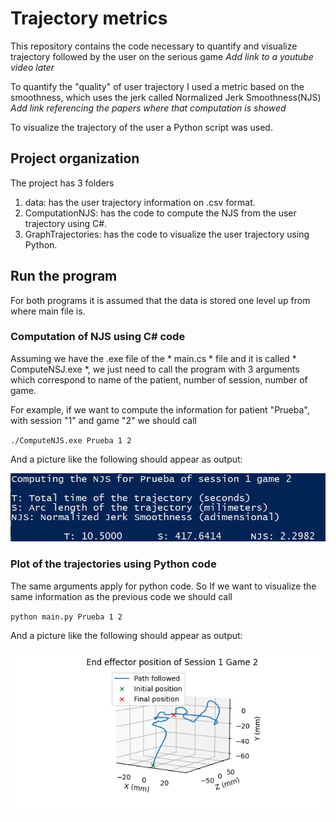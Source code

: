 # Trajectory metrics


This repository contains the code necessary to quantify and visualize
trajectory followed by the user on the serious game *Add link to a youtube video later*

To quantify the "quality" of user trajectory I used a metric based on
the smoothness, which uses the jerk called Normalized Jerk Smoothness(NJS) 
*Add link referencing the papers where that computation is showed*

To visualize the trajectory of the user a Python script was used.

## Project organization

The project has 3 folders

1. data: has the user trajectory information on .csv format. 
2. ComputationNJS: has the code to compute the NJS from the user trajectory using C#.
3. GraphTrajectories: has the code to visualize the user trajectory using Python.


## Run the program

For both programs it is assumed that the data is stored one level up 
from where main file is.

### Computation of NJS using C# code
Assuming we have the .exe file of the * main.cs * file and it is called * ComputeNSJ.exe *, we just need to call the program with 3 arguments which correspond to name of the patient, number of session, number of game.

For example, if we want to compute the information for patient "Prueba", 
with session "1" and game "2" we should call

`./ComputeNJS.exe Prueba 1 2`
 
And a picture like the following should appear as output:

![Picture of C# output after executing the program](CsharpOutput.jpg) 


### Plot of the trajectories using Python code
The same arguments apply for python code. So If we want to visualize the
same information as the previous code we should call

`python main.py Prueba 1 2`

And a picture like the following should appear as output:

![Picture of python output for plotting the user trajectory](PythonOutput.png)
